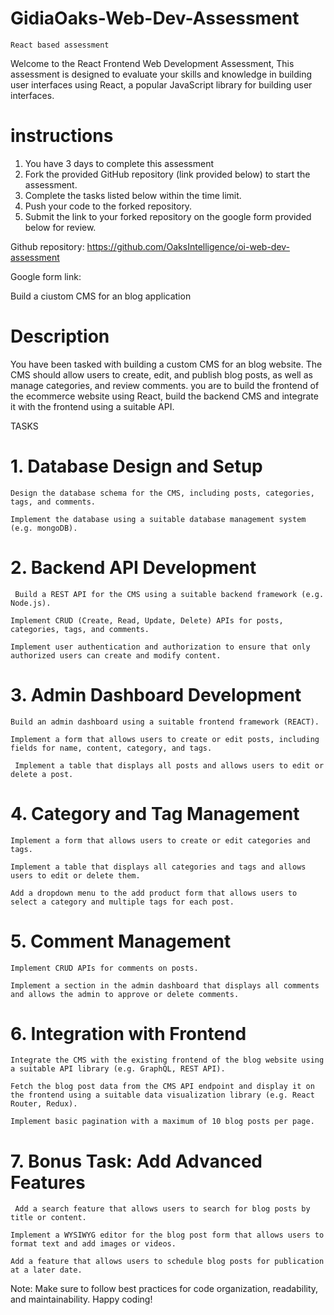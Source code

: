 # GidiaOaks-Web-Dev-Assessment

`React based assessment`

Welcome to the React Frontend Web Development Assessment, This assessment is designed to evaluate your skills and knowledge in building user interfaces using React, a popular JavaScript library for building user interfaces.

# instructions

1. You have 3 days to complete this assessment
2. Fork the provided GitHub repository (link provided below) to start the assessment.
3. Complete the tasks listed below within the time limit.
4. Push your code to the forked repository.
5. Submit the link to your forked repository on the google form provided below for review.

Github repository: https://github.com/OaksIntelligence/oi-web-dev-assessment

Google form link:

Build a ciustom CMS for an blog application

# Description

You have been tasked with building a custom CMS for an blog website. The CMS should allow users to create, edit, and publish blog posts, as well as manage categories, and review comments. you are to build the frontend of the ecommerce website using React, build the backend CMS and integrate it with the frontend using a suitable API.

TASKS

# 1. Database Design and Setup

`Design the database schema for the CMS, including posts, categories, tags, and comments.`

`Implement the database using a suitable database management system (e.g. mongoDB).`

# 2. Backend API Development

` Build a REST API for the CMS using a suitable backend framework (e.g. Node.js).`

`Implement CRUD (Create, Read, Update, Delete) APIs for posts, categories, tags, and comments.`

`Implement user authentication and authorization to ensure that only authorized users can create and modify content.`

# 3. Admin Dashboard Development

`Build an admin dashboard using a suitable frontend framework (REACT).`

`Implement a form that allows users to create or edit posts, including fields for name, content, category, and tags.`

` Implement a table that displays all posts and allows users to edit or delete a post.`

# 4. Category and Tag Management

`Implement a form that allows users to create or edit categories and tags.`

`Implement a table that displays all categories and tags and allows users to edit or delete them.`

`Add a dropdown menu to the add product form that allows users to select a category and multiple tags for each post.`

# 5. Comment Management

`Implement CRUD APIs for comments on posts.`

`Implement a section in the admin dashboard that displays all comments and allows the admin to approve or delete comments.`

# 6. Integration with Frontend

`Integrate the CMS with the existing frontend of the blog website using a suitable API library (e.g. GraphQL, REST API).`

`Fetch the blog post data from the CMS API endpoint and display it on the frontend using a suitable data visualization library (e.g. React Router, Redux).`

`Implement basic pagination with a maximum of 10 blog posts per page.`

# 7. Bonus Task: Add Advanced Features

` Add a search feature that allows users to search for blog posts by title or content.`

`Implement a WYSIWYG editor for the blog post form that allows users to format text and add images or videos.`

`Add a feature that allows users to schedule blog posts for publication at a later date.`

Note: Make sure to follow best practices for code organization, readability, and maintainability. Happy coding!
